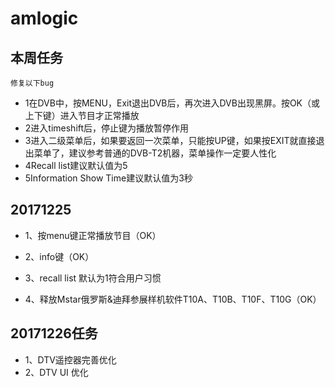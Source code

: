 # amlogic<br>
## 本周任务<br>
`修复以下bug`<br>

* 1在DVB中，按MENU，Exit退出DVB后，再次进入DVB出现黑屏。按OK（或上下键）进入节目才正常播放 <br>
* 2进入timeshift后，停止键为播放暂停作用 <br>
* 3进入二级菜单后，如果要返回一次菜单，只能按UP键，如果按EXIT就直接退出菜单了，建议参考普通的DVB-T2机器，菜单操作一定要人性化 <br>
* 4Recall list建议默认值为5 <br>
* 5Information Show Time建议默认值为3秒 <br>

## 20171225

* 1、按menu键正常播放节目（OK）

* 2、info键（OK）

* 3、recall list 默认为1符合用户习惯

* 4、释放Mstar俄罗斯&迪拜参展样机软件T10A、T10B、T10F、T10G（OK）


## 20171226任务<br>

* 1、DTV遥控器完善优化 <br>
* 2、DTV UI 优化 <br>

